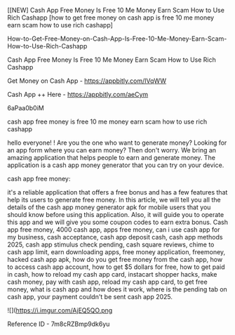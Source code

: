 [[NEW] Cash App Free Money Is Free 10 Me Money Earn Scam How to Use Rich Cashapp [how to get free money on cash app is free 10 me money earn scam how to use rich cashapp]

How-to-Get-Free-Money-on-Cash-App-Is-Free-10-Me-Money-Earn-Scam-How-to-Use-Rich-Cashapp

Cash App Free Money Is Free 10 Me Money Earn Scam How to Use Rich Cashapp

Get Money on Cash App -  https://appbitly.com/IVqWW


Cash App ++ Here - https://appbitly.com/aeCym


6aPaa0b0iM

cash app free money is free 10 me money earn scam how to use rich cashapp

hello everyone! ! Are you the one who want to generate money? Looking for an app form where you can earn money? Then don't worry. We bring an amazing application that helps people to earn and generate money. The application is a cash app money generator that you can try on your device.

cash app free money:

it's a reliable application that offers a free bonus and has a few features that help its users to generate free money. In this article, we will tell you all the details of the cash app money generator apk for mobile users that you should know before using this application. Also, it will guide you to operate this app and we will give you some coupon codes to earn extra bonus. Cash app free money, 4000 cash app, apps free money, can i use cash app for my business, cash acceptance, cash app deposit cash, cash app methods 2025, cash app stimulus check pending, cash square reviews, chime to cash app limit, earn downloading apps, free money application, freemoney, hacked cash app apk, how do you get free money from the cash app, how to access cash app account, how to get $5 dollars for free, how to get paid in cash, how to reload my cash app card, instacart shopper hacks, make cash money, pay with cash app, reload my cash app card, to get free money, what is cash app and how does it work, where is the pending tab on cash app, your payment couldn't be sent cash app 2025.

![](https://i.imgur.com/AjEQ5QO.png

Reference ID - 7m8cRZBmp9dk6yu